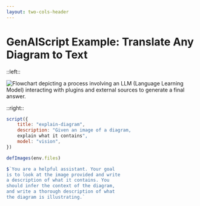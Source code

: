 ```yaml
---
layout: two-cols-header
---
```


# GenAIScript Example: Translate Any Diagram to Text

::left::

![Flowchart depicting a process involving an LLM (Language Learning Model) interacting with plugins and external sources to generate a final answer.](/plug-in.png)

::right::

<v-click>

```js
script({
    title: "explain-diagram",
    description: "Given an image of a diagram,
    explain what it contains",
    model: "vision",
})

defImages(env.files)

$`You are a helpful assistant. Your goal
is to look at the image provided and write
a description of what it contains. You
should infer the context of the diagram,
and write a thorough description of what
the diagram is illustrating.`
```

</v-click>
